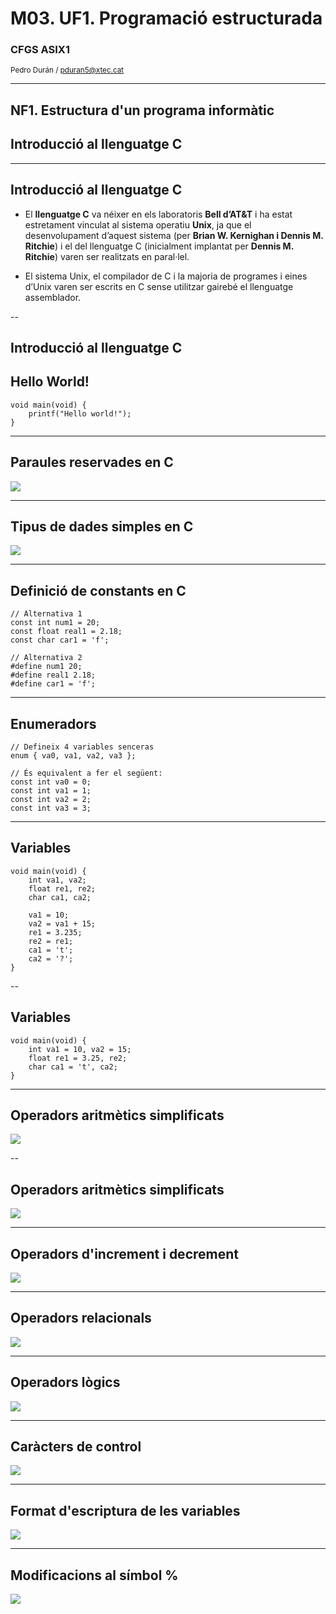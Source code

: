 <!-- .slide: class="intro" -->
# M03. UF1. Programació estructurada
### CFGS ASIX1
<small>Pedro Durán / <pduran5@xtec.cat></small>

---

## NF1. Estructura d'un programa informàtic

## Introducció al llenguatge C

---

## Introducció al llenguatge C

*   El **llenguatge C** va néixer en els laboratoris **Bell d’AT&T** i ha estat estretament vinculat al sistema operatiu **Unix**, ja que el desenvolupament d’aquest sistema (per **Brian W. Kernighan i Dennis M. Ritchie**) i el del llenguatge C (inicialment implantat per **Dennis M. Ritchie**) varen ser realitzats en paral·lel.

*   El sistema Unix, el compilador de C i la majoria de programes i eines d’Unix varen ser escrits en C sense utilitzar gairebé el llenguatge assemblador.

--

## Introducció al llenguatge C

## Hello World!

    void main(void) {
        printf("Hello world!");
    }

---

## Paraules reservades en C

<img src="/img/paraulesreservades.png" />

---

## Tipus de dades simples en C

<img src="/img/tipusdedadessimples.png" />

---

## Definició de constants en C

    // Alternativa 1
    const int num1 = 20;
    const float real1 = 2.18;
    const char car1 = 'f';

    // Alternativa 2
    #define num1 20;
    #define real1 2.18;
    #define car1 = 'f';

---

## Enumeradors

    // Defineix 4 variables senceras
    enum { va0, va1, va2, va3 };

    // És equivalent a fer el següent:
    const int va0 = 0;
    const int va1 = 1;
    const int va2 = 2;
    const int va3 = 3;

---

## Variables

    void main(void) {
        int va1, va2;
        float re1, re2;
        char ca1, ca2;
        
        va1 = 10;
        va2 = va1 + 15;
        re1 = 3.235;
        re2 = re1;
        ca1 = 't';
        ca2 = '?';
    }

--

## Variables

    void main(void) {
        int va1 = 10, va2 = 15;
        float re1 = 3.25, re2;
        char ca1 = 't', ca2;
    }

---

## Operadors aritmètics simplificats

<img src="/img/operadorsaritmetics1.png" />

--

## Operadors aritmètics simplificats

<img src="/img/operadorsaritmetics2.png" />

---

## Operadors d'increment i decrement

<img src="/img/operadorsincrementdecrement.png" />

---

## Operadors relacionals

<img src="/img/operadorsrelacionalsenc.png" />

---

## Operadors lògics

<img src="/img/operadorslogicsenc.png" />

---

## Caràcters de control

<img src="/img/caractersdecontrol.png" />

---

## Format d'escriptura de les variables

<img src="/img/formatescripturavariables.png" />

---

## Modificacions al símbol %

<img src="/img/modificacionspercentatge.png" />